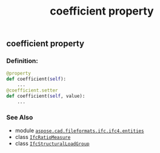 ﻿---
title: coefficient property
second_title: Aspose.CAD for Python via .NET API References
description: 
type: docs
weight: 60
url: /python-net/aspose.cad.fileformats.ifc.ifc4.entities/ifcstructuralloadgroup/coefficient/
is_root: false
---

## coefficient property

### Definition:
```python
@property
def coefficient(self):
    ...
@coefficient.setter
def coefficient(self, value):
    ...
```

### See Also
* module [`aspose.cad.fileformats.ifc.ifc4.entities`](../../)
* class [`IfcRatioMeasure`](/cad/python-net/aspose.cad.fileformats.ifc.ifc4.types/ifcratiomeasure)
* class [`IfcStructuralLoadGroup`](/cad/python-net/aspose.cad.fileformats.ifc.ifc4.entities/ifcstructuralloadgroup)
